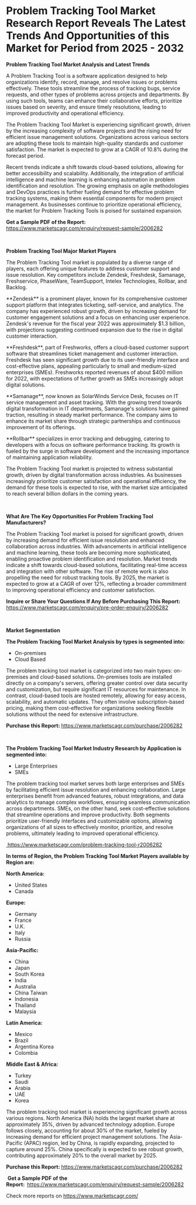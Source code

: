 <p><h1>Problem Tracking Tool Market Research Report Reveals The Latest Trends And Opportunities of this Market for Period from 2025 - 2032</h1></p><p><strong>Problem Tracking Tool Market Analysis and Latest Trends</strong></p>
<p><p>A Problem Tracking Tool is a software application designed to help organizations identify, record, manage, and resolve issues or problems effectively. These tools streamline the process of tracking bugs, service requests, and other types of problems across projects and departments. By using such tools, teams can enhance their collaborative efforts, prioritize issues based on severity, and ensure timely resolutions, leading to improved productivity and operational efficiency.</p><p>The Problem Tracking Tool Market is experiencing significant growth, driven by the increasing complexity of software projects and the rising need for efficient issue management solutions. Organizations across various sectors are adopting these tools to maintain high-quality standards and customer satisfaction. The market is expected to grow at a CAGR of 10.8% during the forecast period. </p><p>Recent trends indicate a shift towards cloud-based solutions, allowing for better accessibility and scalability. Additionally, the integration of artificial intelligence and machine learning is enhancing automation in problem identification and resolution. The growing emphasis on agile methodologies and DevOps practices is further fueling demand for effective problem tracking systems, making them essential components for modern project management. As businesses continue to prioritize operational efficiency, the market for Problem Tracking Tools is poised for sustained expansion.</p></p>
<p><strong>Get a Sample PDF of the Report:&nbsp;</strong> <a href="https://www.marketscagr.com/enquiry/request-sample/2006282?utm_campaign=3271&utm_medium=2&utm_source=Github&utm_content=ia&utm_term=10032025&utm_id=problem-tracking-tool">https://www.marketscagr.com/enquiry/request-sample/2006282</a></p>
<p>&nbsp;</p>
<p><strong>Problem Tracking Tool Major Market Players</strong></p>
<p><p>The Problem Tracking Tool market is populated by a diverse range of players, each offering unique features to address customer support and issue resolution. Key competitors include Zendesk, Freshdesk, Samanage, Freshservice, PhaseWare, TeamSupport, Intelex Technologies, Rollbar, and Backlog.</p><p>**Zendesk** is a prominent player, known for its comprehensive customer support platform that integrates ticketing, self-service, and analytics. The company has experienced robust growth, driven by increasing demand for customer engagement solutions and a focus on enhancing user experience. Zendesk's revenue for the fiscal year 2022 was approximately $1.3 billion, with projections suggesting continued expansion due to the rise in digital customer interaction.</p><p>**Freshdesk**, part of Freshworks, offers a cloud-based customer support software that streamlines ticket management and customer interaction. Freshdesk has seen significant growth due to its user-friendly interface and cost-effective plans, appealing particularly to small and medium-sized enterprises (SMEs). Freshworks reported revenues of about $400 million for 2022, with expectations of further growth as SMEs increasingly adopt digital solutions.</p><p>**Samanage**, now known as SolarWinds Service Desk, focuses on IT service management and asset tracking. With the growing trend towards digital transformation in IT departments, Samanage's solutions have gained traction, resulting in steady market performance. The company aims to enhance its market share through strategic partnerships and continuous improvement of its offerings.</p><p>**Rollbar** specializes in error tracking and debugging, catering to developers with a focus on software performance tracking. Its growth is fueled by the surge in software development and the increasing importance of maintaining application reliability.</p><p>The Problem Tracking Tool market is projected to witness substantial growth, driven by digital transformation across industries. As businesses increasingly prioritize customer satisfaction and operational efficiency, the demand for these tools is expected to rise, with the market size anticipated to reach several billion dollars in the coming years.</p></p>
<p>&nbsp;</p>
<p><strong>What Are The Key Opportunities For Problem Tracking Tool Manufacturers?</strong></p>
<p><p>The Problem Tracking Tool market is poised for significant growth, driven by increasing demand for efficient issue resolution and enhanced collaboration across industries. With advancements in artificial intelligence and machine learning, these tools are becoming more sophisticated, enabling proactive problem identification and resolution. Market trends indicate a shift towards cloud-based solutions, facilitating real-time access and integration with other software. The rise of remote work is also propelling the need for robust tracking tools. By 2025, the market is expected to grow at a CAGR of over 12%, reflecting a broader commitment to improving operational efficiency and customer satisfaction.</p></p>
<p><strong>Inquire or Share Your Questions If Any Before Purchasing This Report:</strong> <a href="https://www.marketscagr.com/enquiry/pre-order-enquiry/2006282?utm_campaign=3271&utm_medium=2&utm_source=Github&utm_content=ia&utm_term=10032025&utm_id=problem-tracking-tool">https://www.marketscagr.com/enquiry/pre-order-enquiry/2006282</a></p>
<p>&nbsp;</p>
<p><strong>Market Segmentation</strong></p>
<p><strong>The Problem Tracking Tool Market Analysis by types is segmented into:</strong></p>
<p><ul><li>On-premises</li><li>Cloud Based</li></ul></p>
<p><p>The problem tracking tool market is categorized into two main types: on-premises and cloud-based solutions. On-premises tools are installed directly on a company's servers, offering greater control over data security and customization, but require significant IT resources for maintenance. In contrast, cloud-based tools are hosted remotely, allowing for easy access, scalability, and automatic updates. They often involve subscription-based pricing, making them cost-effective for organizations seeking flexible solutions without the need for extensive infrastructure.</p></p>
<p><strong>Purchase this Report:&nbsp;</strong><a href="https://www.marketscagr.com/purchase/2006282?utm_campaign=3271&utm_medium=2&utm_source=Github&utm_content=ia&utm_term=10032025&utm_id=problem-tracking-tool">https://www.marketscagr.com/purchase/2006282</a></p>
<p>&nbsp;</p>
<p><strong>The Problem Tracking Tool Market Industry Research by Application is segmented into:</strong></p>
<p><ul><li>Large Enterprises</li><li>SMEs</li></ul></p>
<p><p>The problem tracking tool market serves both large enterprises and SMEs by facilitating efficient issue resolution and enhancing collaboration. Large enterprises benefit from advanced features, robust integrations, and data analytics to manage complex workflows, ensuring seamless communication across departments. SMEs, on the other hand, seek cost-effective solutions that streamline operations and improve productivity. Both segments prioritize user-friendly interfaces and customizable options, allowing organizations of all sizes to effectively monitor, prioritize, and resolve problems, ultimately leading to improved operational efficiency.</p></p>
<p><a href="https://www.marketscagr.com/problem-tracking-tool-r2006282?utm_campaign=3271&utm_medium=2&utm_source=Github&utm_content=ia&utm_term=10032025&utm_id=problem-tracking-tool">&nbsp;https://www.marketscagr.com/problem-tracking-tool-r2006282</a></p>
<p><strong>In terms of Region, the Problem Tracking Tool Market Players available by Region are:</strong></p>
<p>
    <p> <strong> North America: </strong>
        <ul>
            <li>United States</li>
            <li>Canada</li>
        </ul>
        </p> 
    <p> <strong> Europe: </strong>
        <ul>
            <li>Germany</li>
            <li>France</li>
            <li>U.K.</li>
            <li>Italy</li>
            <li>Russia</li>
        </ul>
        </p> 
    <p> <strong> Asia-Pacific: </strong>
        <ul>
            <li>China</li>
            <li>Japan</li>
            <li>South Korea</li>
            <li>India</li>
            <li>Australia</li>
            <li>China Taiwan</li>
            <li>Indonesia</li>
            <li>Thailand</li>
            <li>Malaysia</li>
        </ul>
        </p> 
    <p> <strong> Latin America: </strong>
        <ul>
            <li>Mexico</li>
            <li>Brazil</li>
            <li>Argentina Korea</li>
            <li>Colombia</li>
        </ul>
        </p> 
    <p> <strong> Middle East & Africa: </strong>
        <ul>
            <li>Turkey</li>
            <li>Saudi</li>
            <li>Arabia</li>
            <li>UAE</li>
            <li>Korea</li>
        </ul>
    </p>
    </p>
<p><p>The problem tracking tool market is experiencing significant growth across various regions. North America (NA) holds the largest market share at approximately 35%, driven by advanced technology adoption. Europe follows closely, accounting for about 30% of the market, fueled by increasing demand for efficient project management solutions. The Asia-Pacific (APAC) region, led by China, is rapidly expanding, projected to capture around 25%. China specifically is expected to see robust growth, contributing approximately 20% to the overall market by 2025.</p></p>
<p><strong>Purchase this Report: </strong><a href="https://www.marketscagr.com/purchase/2006282?utm_campaign=3271&utm_medium=2&utm_source=Github&utm_content=ia&utm_term=10032025&utm_id=problem-tracking-tool">https://www.marketscagr.com/purchase/2006282</a></p>
<p>&nbsp;<strong>Get a Sample PDF of the Report:&nbsp;&nbsp;</strong><a href="https://www.marketscagr.com/enquiry/request-sample/2006282?utm_campaign=3271&utm_medium=2&utm_source=Github&utm_content=ia&utm_term=10032025&utm_id=problem-tracking-tool">https://www.marketscagr.com/enquiry/request-sample/2006282</a></p>
<p><strong></strong></p>
<p>Check more reports on <a href="https://www.marketscagr.com/?utm_campaign=3271&utm_medium=2&utm_source=Github&utm_content=ia&utm_term=10032025&utm_id=problem-tracking-tool">https://www.marketscagr.com/</a></p>